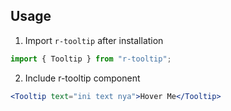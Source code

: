 ## Usage

1. Import `r-tooltip` after installation

```js
import { Tooltip } from "r-tooltip";
```

2. Include r-tooltip component

```jsx
<Tooltip text="ini text nya">Hover Me</Tooltip>
```
